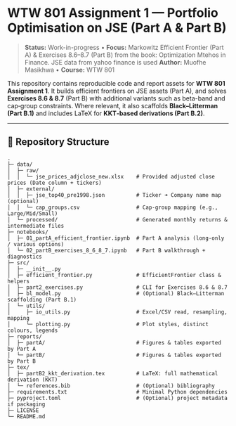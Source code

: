 
# WTW 801 Assignment 1 — Portfolio Optimisation on JSE (Part A & Part B)

> **Status:** Work-in-progress • **Focus:** Markowitz Efficient Frontier (Part A) & Exercises 8.6–8.7 (Part B) from the book: Optimization Mtehos in Finance.  JSE data  from yahoo finance is used
> **Author:** Muofhe Masikhwa • **Course:** WTW 801

This repository contains reproducible code and report assets for **WTW 801 Assignment 1**. It builds efficient frontiers on JSE assets (Part A), and solves **Exercises 8.6 & 8.7** (Part B) with additional variants such as beta-band and cap‑group constraints. Where relevant, it also scaffolds **Black–Litterman (Part B.1)** and includes LaTeX for **KKT‑based derivations (Part B.2)**.

---

## 📁 Repository Structure

```
.
├─ data/
│  ├─ raw/
│  │  └─ jse_prices_adjclose_new.xlsx    # Provided adjusted close prices (Date column + tickers)
│  ├─ external/
│  │  ├─ jse_top40_pre1998.json          # Ticker ➜ Company name map (optional)
│  │  └─ cap_groups.csv                  # Cap-group mapping (e.g., Large/Mid/Small)
│  └─ processed/                         # Generated monthly returns & intermediate files
├─ notebooks/
│  ├─ 01_partA_efficient_frontier.ipynb  # Part A analysis (long-only / various options)
│  └─ 02_partB_exercises_8_6_8_7.ipynb   # Part B walkthrough + diagnostics
├─ src/
│  ├─ __init__.py
│  ├─ efficient_frontier.py              # EfficientFrontier class & helpers
│  ├─ part2_exercises.py                 # CLI for Exercises 8.6 & 8.7
│  ├─ bl_model.py                        # (Optional) Black–Litterman scaffolding (Part B.1)
│  └─ utils/
│     ├─ io_utils.py                     # Excel/CSV read, resampling, mapping
│     └─ plotting.py                     # Plot styles, distinct colours, legends
├─ reports/
│  ├─ partA/                             # Figures & tables exported by Part A
│  └─ partB/                             # Figures & tables exported by Part B
├─ tex/
│  ├─ partB2_kkt_derivation.tex          # LaTeX: full mathematical derivation (KKT)
│  └─ references.bib                     # (Optional) bibliography
├─ requirements.txt                      # Minimal Python dependencies
├─ pyproject.toml                        # (Optional) project metadata if packaging
├─ LICENSE
└─ README.md
```

